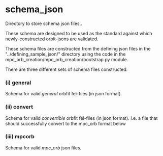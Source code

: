 # schema_json

Directory to store schema json files..

These schema are designed to be used as the standard against which newly-constructed orbit-jsons are validated. 

These schema files are constructed from the defining json files in the "../defining_sample_json/" directory using the code in the mpc_orb_creation/mpc_orb_creation/bootstrap.py module.

There are three different sets of schema files constructed:

### (i) general

Schema for valid *general* orbfit fel-files (in json format).

### (ii) convert

Schema for valid *convertible* orbfit fel-files (in json format). 
I.e. a file that should successfully convert to the mpc_orb format below

### (iii) mpcorb
 
Schema for valid *mpc_orb* json files.
